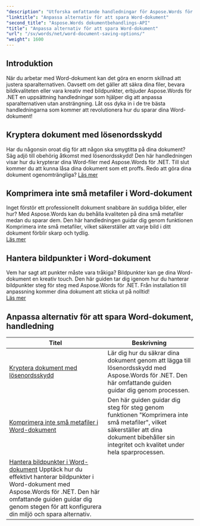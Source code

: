 ```yaml
---
"description": "Utforska omfattande handledningar för Aspose.Words för .NET för att anpassa alternativ för att spara Word-dokument, inklusive lösenordsskydd, bevara bildkvalitet och hantera bildpunkter."
"linktitle": "Anpassa alternativ för att spara Word-dokument"
"second_title": "Aspose.Words dokumentbehandlings-API"
"title": "Anpassa alternativ för att spara Word-dokument"
"url": "/sv/words/net/word-document-saving-options/"
"weight": 1600
---
```


## Introduktion

När du arbetar med Word-dokument kan det göra en enorm skillnad att justera sparalternativen. Oavsett om det gäller att säkra dina filer, bevara bildkvaliteten eller vara kreativ med bildpunkter, erbjuder Aspose.Words för .NET en uppsättning handledningar som hjälper dig att anpassa sparalternativen utan ansträngning. Låt oss dyka in i de tre bästa handledningarna som kommer att revolutionera hur du sparar dina Word-dokument!  

## Kryptera dokument med lösenordsskydd  
Har du någonsin oroat dig för att någon ska smygtitta på dina dokument? Säg adjö till obehörig åtkomst med lösenordsskydd! Den här handledningen visar hur du krypterar dina Word-filer med Aspose.Words för .NET. Till slut kommer du att kunna låsa dina dokument som ett proffs. Redo att göra dina dokument ogenomträngliga? [Läs mer](./encrypt-document-with-password-protect/)  

## Komprimera inte små metafiler i Word-dokument  
Inget förstör ett professionellt dokument snabbare än suddiga bilder, eller hur? Med Aspose.Words kan du behålla kvaliteten på dina små metafiler medan du sparar dem. Den här handledningen guidar dig genom funktionen Komprimera inte små metafiler, vilket säkerställer att varje bild i ditt dokument förblir skarp och tydlig.  
[Läs mer](./do-not-compress-small-metafiles-word-documents/)  

## Hantera bildpunkter i Word-dokument  
Vem har sagt att punkter måste vara tråkiga? Bildpunkter kan ge dina Word-dokument en kreativ touch. Den här guiden tar dig igenom hur du hanterar bildpunkter steg för steg med Aspose.Words för .NET. Från installation till anpassning kommer dina dokument att sticka ut på nolltid!  
[Läs mer](./manage-picture-bullet/)  

 ## Anpassa alternativ för att spara Word-dokument, handledning
| Titel | Beskrivning |
| --- | --- |
| [Kryptera dokument med lösenordsskydd](./encrypt-document-with-password-protect/) | Lär dig hur du säkrar dina dokument genom att lägga till lösenordsskydd med Aspose.Words för .NET. Den här omfattande guiden guidar dig genom processen. |
| [Komprimera inte små metafiler i Word-dokument](./do-not-compress-small-metafiles-word-documents/) | Den här guiden guidar dig steg för steg genom funktionen "Komprimera inte små metafiler", vilket säkerställer att dina dokument bibehåller sin integritet och kvalitet under hela sparprocessen. |
| [Hantera bildpunkter i Word-dokument](./manage-picture-bullet/) Upptäck hur du effektivt hanterar bildpunkter i Word-dokument med Aspose.Words för .NET. Den här omfattande guiden guidar dig genom stegen för att konfigurera din miljö och spara alternativ. |